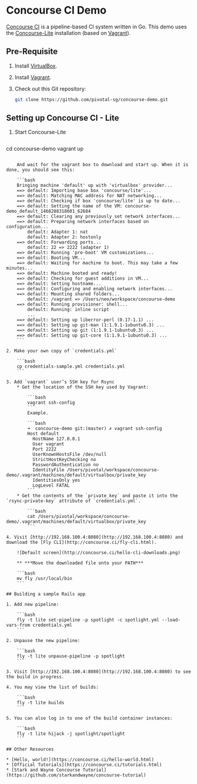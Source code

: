 # Concourse CI Demo

[Concourse CI](http://concourse.ci) is a pipeline-based CI system written in Go. This demo uses the [Concourse-Lite](http://concourse.ci/vagrant.html) installation (based on [Vagrant](https://www.vagrantup.com)).

## Pre-Requisite

1. Install [VirtualBox](https://www.virtualbox.org/wiki/Downloads).
2. Install [Vagrant](https://www.vagrantup.com).
3. Check out this Git repository:

	```bash
	git clone https://github.com/pivotal-sg/concourse-demo.git
	```

## Setting up Concourse CI - Lite

1. Start Concourse-Lite

	```bash
cd concourse-demo
vagrant up
```

	And wait for the vagrant box to download and start up. When it is done, you should see this:
	
	```bash
	Bringing machine 'default' up with 'virtualbox' provider...
	==> default: Importing base box 'concourse/lite'...
	==> default: Matching MAC address for NAT networking...
	==> default: Checking if box 'concourse/lite' is up to date...
	==> default: Setting the name of the VM: concourse-demo_default_1468288318601_62684
	==> default: Clearing any previously set network interfaces...
	==> default: Preparing network interfaces based on configuration...
	    default: Adapter 1: nat
	    default: Adapter 2: hostonly
	==> default: Forwarding ports...
	    default: 22 => 2222 (adapter 1)
	==> default: Running 'pre-boot' VM customizations...
	==> default: Booting VM...
	==> default: Waiting for machine to boot. This may take a few minutes...
	==> default: Machine booted and ready!
	==> default: Checking for guest additions in VM...
	==> default: Setting hostname...
	==> default: Configuring and enabling network interfaces...
	==> default: Mounting shared folders...
	    default: /vagrant => /Users/neo/workspace/concourse-demo
	==> default: Running provisioner: shell...
	    default: Running: inline script
	    ...
	==> default: Setting up liberror-perl (0.17-1.1) ...
	==> default: Setting up git-man (1:1.9.1-1ubuntu0.3) ...
	==> default: Setting up git (1:1.9.1-1ubuntu0.3) ...
	==> default: Setting up git-core (1:1.9.1-1ubuntu0.3) ...
	```

2. Make your own copy of `credentials.yml`

	```bash
	cp credentials-sample.yml credentials.yml
	```

3. Add `vagrant` user’s SSH key for Rsync
	* Get the location of the SSH key used by Vagrant: 

		```bash
		vagrant ssh-config
		```	
		Example.

		```bash
		➜  concourse-demo git:(master) ✗ vagrant ssh-config
		Host default
		  HostName 127.0.0.1
		  User vagrant
		  Port 2222
		  UserKnownHostsFile /dev/null
		  StrictHostKeyChecking no
		  PasswordAuthentication no
		  IdentityFile /Users/pivotal/workspace/concourse-demo/.vagrant/machines/default/virtualbox/private_key
		  IdentitiesOnly yes
		  LogLevel FATAL
		```
	* Get the contents of the `private_key` and paste it into the `rsync-private-key` attribute of `credentials.yml`.

		```bash
		cat /Users/pivotal/workspace/concourse-demo/.vagrant/machines/default/virtualbox/private_key
		```

4. Visit [http://192.168.100.4:8080](http://192.168.100.4:8080) and download the [Fly CLI](http://concourse.ci/fly-cli.html).

	![Default screen](http://concourse.ci/hello-cli-downloads.png)
	
	** ***Move the downloaded file onto your PATH***

	```bash
	mv fly /usr/local/bin
	```

## Building a sample Rails app

1. Add new pipeline:

	```bash
	fly -t lite set-pipeline -p spotlight -c spotlight.yml --load-vars-from credentials.yml
	```

2. Unpause the new pipeline:

	```bash
	fly -t lite unpause-pipeline -p spotlight
	```

3. Visit [http://192.168.100.4:8080](http://192.168.100.4:8080) to see the build in progress.

4. You may view the list of builds:

	```bash
	fly -t lite builds
	```

5. You can also log in to one of the build container instances:

	```bash
	fly -t lite hijack -j spotlight/spotlight
	```

## Other Resources

* [Hello, world!](https://concourse.ci/hello-world.html)
* [Official Tutorials](https://concourse.ci/tutorials.html)
* [Stark and Wayne Concourse Tutorial](https://github.com/starkandwayne/concourse-tutorial)